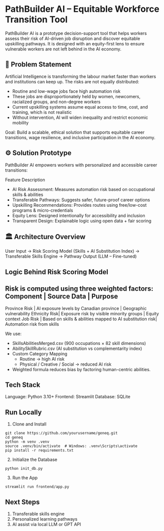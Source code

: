 # PathBuilder AI – Equitable Workforce Transition Tool

PathBuilder AI is a prototype decision-support tool that helps workers assess their risk of AI-driven job disruption and discover equitable upskilling pathways. It is designed with an equity-first lens to ensure vulnerable workers are not left behind in the AI economy.

## 🚧 Problem Statement

Artificial Intelligence is transforming the labour market faster than workers and institutions can keep up. The risks are not equally distributed:
- Routine and low-wage jobs face high automation risk
- These jobs are disproportionately held by women, newcomers, racialized groups, and non-degree workers
- Current upskilling systems assume equal access to time, cost, and training, which is not realistic
- Without intervention, AI will widen inequality and restrict economic mobility

Goal: Build a scalable, ethical solution that supports equitable career transitions, wage resilience, and inclusive participation in the AI economy.

## ⚙️ Solution Prototype

PathBuilder AI empowers workers with personalized and accessible career transitions:

Feature	Description
- AI Risk Assessment: Measures automation risk based on occupational skills & abilities
- Transferable Pathways: Suggests safer, future-proof career options
- Upskilling Recommendations: Provides routes using free/low-cost programs & micro-credentials
- Equity Lens: Designed intentionally for accessibility and inclusion
- Transparent Design: Explainable logic using open data + fair scoring

## 🏛️ Architecture Overview
User Input -> Risk Scoring Model (Skills + AI Substitution Index) -> Transferable Skills Engine -> Pathway Output (LLM – Fine-tuned)

## Logic Behind Risk Scoring Model

Risk is computed using three weighted factors:
Component     |       Source Data                                         |   Purpose
----------------------------------------------------------------------------------------------------
Province Risk | AI exposure levels by Canadian province                   |	Geographic vulnerability
Ethnicity Risk| Exposure risk by visible minority groups                  |	Equity context
Job Risk	  | Based on skills & abilities mapped to AI substitution risk|	Automation risk from skills

We use:
- SkillsAbilitiesMerged.csv (900 occupations × 82 skill dimensions)
- AbilitySkillRubric.csv (AI substitution vs complementarity index)
- Custom Category Mapping
    - Routine → high AI risk
    - Physical / Creative / Social → reduced AI risk
- Weighted formula reduces bias by factoring human-centric abilities.

## Tech Stack
Language: Python 3.10+
Frontend: Streamlit
Database: SQLite

## Run Locally
1. Clone and Install
```
git clone https://github.com/yourusername/geneq.git
cd geneq
python -m venv .venv
source .venv/bin/activate  # Windows: .venv\Scripts\activate
pip install -r requirements.txt
```

2. Initialize the Database
```
python init_db.py
```

3. Run the App
```
streamlit run frontend/app.py
```

## Next Steps
1. Transferable skills engine	
2. Personalized learning pathways	
3. AI assist via local LLM or GPT API	
